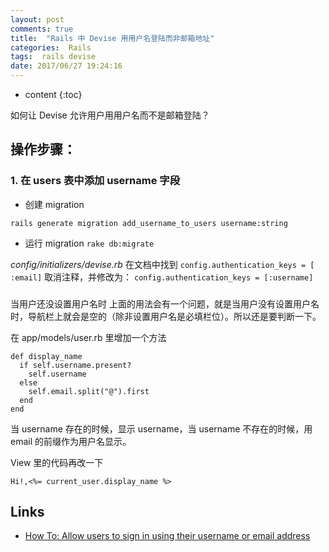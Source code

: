 ```yaml
---
layout: post
comments: true
title:  "Rails 中 Devise 用用户名登陆而非邮箱地址"
categories:  Rails
tags:  rails devise
date: 2017/06/27 19:24:16
---
```


* content
{:toc}

如何让 Devise 允许用户用用户名而不是邮箱登陆？



## 操作步骤：

### 1. 在 users 表中添加 username 字段

* 创建 migration

`rails generate migration add_username_to_users username:string`

* 运行 migration
`rake db:migrate`

*config/initializers/devise.rb*
在文档中找到  `config.authentication_keys = [ :email]`
取消注释，并修改为： `config.authentication_keys = [:username]`



###

当用户还没设置用户名时
上面的用法会有一个问题，就是当用户没有设置用户名时，导航栏上就会是空的（除非设置用户名是必填栏位）。所以还是要判断一下。

在 app/models/user.rb 里增加一个方法

```
def display_name
  if self.username.present?
    self.username
  else
    self.email.split("@").first
  end
end
```

当 username 存在的时候，显示 username，当 username 不存在的时候，用 email 的前缀作为用户名显示。

View 里的代码再改一下

`Hi!,<%= current_user.display_name %>`


## Links

* [How To: Allow users to sign in using their username or email address](https://github.com/plataformatec/devise/wiki/How-To:-Allow-users-to-sign-in-using-their-username-or-email-address)
